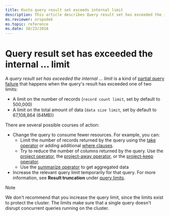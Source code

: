 ```yaml
---
title: Kusto query result set exceeds internal limit
description: This article describes Query result set has exceeded the internal.
ms.reviewer: orspodek
ms.topic: reference
ms.date: 10/23/2018
---
```

# Query result set has exceeded the internal ... limit

A *query result set has exceeded the internal ... limit* is a kind of
[partial query failure](partial-query-failures.md) that happens when the
query's result has exceeded one of two limits:

* A limit on the number of records (`record count limit`, set by default to
  500,000)
* A limit on the total amount of data (`data size limit`, set by default
to  67,108,864 (64MB))

There are several possible courses of action:

* Change the query to consume fewer resources. For example, you can:
  * Limit the number of records returned by the query using the [take operator](../query/take-operator.md) or adding additional [where clauses](../query/where-operator.md).
  * Try to reduce the number of columns returned by the query. Use the [project operator](../query/project-operator.md), the [project-away operator](../query/project-away-operator.md), or the [project-keep operator](../query/project-keep-operator.md).
  * Use the [summarize operator](../query/summarize-operator.md) to get aggregated data
* Increase the relevant query limit temporarily for that query. For more information, see **Result truncation** under [query limits](query-limits.md).

 > [!NOTE]
 > We don't recommend that you increase the query limit, since the limits exist to protect the cluster. The limits make sure that a single query doesn't disrupt concurrent queries running on the cluster.
